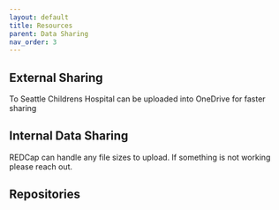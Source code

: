 ```yaml
---
layout: default
title: Resources
parent: Data Sharing
nav_order: 3
---
```


## External Sharing

To Seattle Childrens Hospital can be uploaded into OneDrive for faster sharing

## Internal Data Sharing

REDCap can handle any file sizes to upload. If something is not working please reach out.

## Repositories

